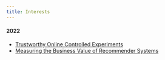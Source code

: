 ```yaml
---
title: Interests
---
```



####  2022

- [Trustworthy Online Controlled Experiments](https://www.amazon.com/Trustworthy-Online-Controlled-Experiments-Practical/dp/1108724264)
- [Measuring the Business Value of Recommender Systems](notes/Measuring-the-business-value-of-recommender-systems)
